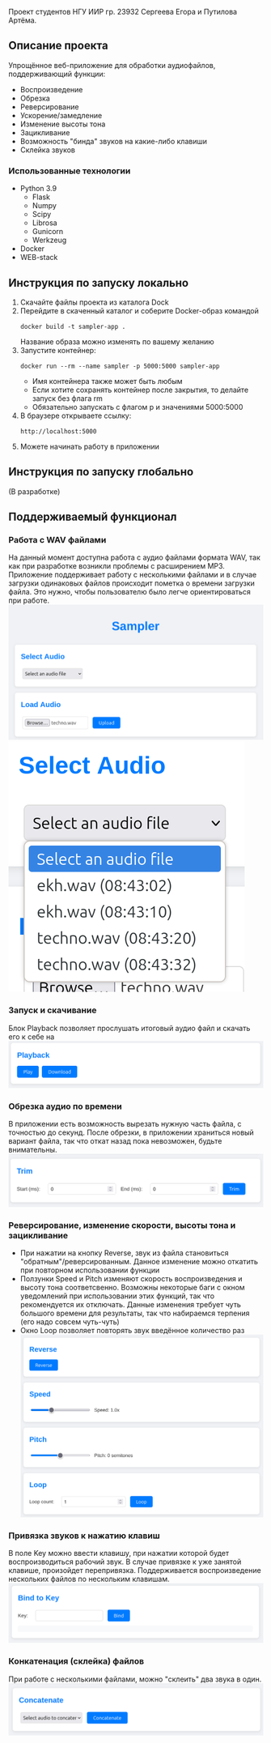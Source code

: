 Проект студентов НГУ ИИР гр. 23932 Сергеева Егора и Путилова Артёма.
## Описание проекта
Упрощённое веб-приложение для обработки аудиофайлов, поддерживающий функции:
- Воспроизведение
- Обрезка
- Реверсирование
- Ускорение/замедление
- Изменение высоты тона 
- Зацикливание
- Возможность "бинда" звуков на какие-либо клавиши
- Склейка звуков
### Использованные технологии
- Python 3.9
	- Flask
	- Numpy
	- Scipy
	- Librosa
	- Gunicorn
	- Werkzeug
- Docker
- WEB-stack
## Инструкция по запуску локально
1) Скачайте файлы проекта из каталога Dock
2) Перейдите в скаченный каталог и соберите Docker-образ командой
	```
	docker build -t sampler-app .
	```
	Название образа можно изменять по вашему желанию
3) Запустите контейнер:
   ```
   docker run --rm --name sampler -p 5000:5000 sampler-app
	```
	 - Имя контейнера также может быть любым
	 - Если хотите сохранять контейнер после закрытия, то делайте запуск без флага rm
	 - Обязательно запускать с флагом p и значениями 5000:5000
4) В браузере открываете ссылку:
   ```
   http://localhost:5000
	```
5) Можете начинать работу в приложении
## Инструкция по запуску глобально
(В разработке)
## Поддерживаемый функционал
### Работа с WAV файлами
На данный момент доступна работа с аудио файлами формата WAV, так как при разработке возникли проблемы с расширением MP3. Приложение поддерживает работу с несколькими файлами и в случае загрузки одинаковых файлов происходит пометка о времени загрузки файла. Это нужно, чтобы пользователю было легче ориентироваться при работе.
![Imege 1](https://github.com/Holinhe/Sound-work-station/blob/main/Images/1.png)
![Imege 2](https://github.com/Holinhe/Sound-work-station/blob/main/Images/2.png)
### Запуск и скачивание
Блок Playback позволяет прослушать итоговый аудио файл и скачать его к себе на 
![Imege 7](https://github.com/Holinhe/Sound-work-station/blob/main/Images/7.png)
### Обрезка аудио по времени
В приложении есть возможность вырезать нужную часть файла, с точностью до секунд. После обрезки, в приложении храниться новый вариант файла, так что откат назад пока невозможен, будьте внимательны.
![Imege 3](https://github.com/Holinhe/Sound-work-station/blob/main/Images/3.png)
### Реверсирование, изменение скорости, высоты тона и зацикливание
- При нажатии на кнопку Reverse, звук из файла становиться "обратным"/реверсированным. Данное изменение можно откатить при повторном использовании функции
- Ползунки Speed и Pitch изменяют скорость воспроизведения и высоту тона соответсвенно. Возможны некоторые баги с окном уведомлений при использовании этих функций, так что рекомендуется их отключать. Данные изменения требует чуть большого времени для результаты, так что набираемся терпения (его надо совсем чуть-чуть)
- Окно Loop позволяет повторять звук введённое количество раз
![Imege 4](https://github.com/Holinhe/Sound-work-station/blob/main/Images/4.png)
### Привязка звуков к нажатию клавиш
В поле Key можно ввести клавишу, при нажатии которой будет воспроизводиться рабочий звук. В случае привязке к уже занятой клавише, произойдет перепривязка. Поддерживается воспроизведение нескольких файлов по нескольким клавишам.
![Imege 5](https://github.com/Holinhe/Sound-work-station/blob/main/Images/5.png)
### Конкатенация (склейка) файлов
При работе с несколькими файлами, можно "склеить" два звука в один.
![Imege 6](https://github.com/Holinhe/Sound-work-station/blob/main/Images/6.png)
